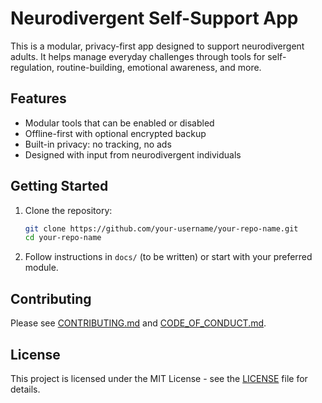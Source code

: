 # Neurodivergent Self-Support App

This is a modular, privacy-first app designed to support neurodivergent adults. It helps manage everyday challenges through tools for self-regulation, routine-building, emotional awareness, and more.

## Features
- Modular tools that can be enabled or disabled
- Offline-first with optional encrypted backup
- Built-in privacy: no tracking, no ads
- Designed with input from neurodivergent individuals

## Getting Started

1. Clone the repository:
   ```bash
   git clone https://github.com/your-username/your-repo-name.git
   cd your-repo-name
   ```

2. Follow instructions in `docs/` (to be written) or start with your preferred module.

## Contributing

Please see [CONTRIBUTING.md](CONTRIBUTING.md) and [CODE_OF_CONDUCT.md](CODE_OF_CONDUCT.md).

## License

This project is licensed under the MIT License - see the [LICENSE](LICENSE) file for details.
